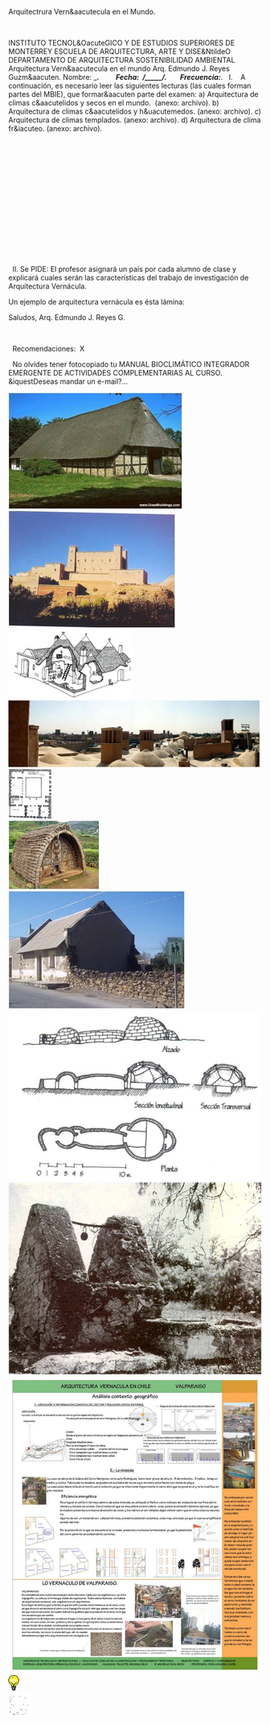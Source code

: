 

Arquitectrura Vern&aacutecula 
 en el Mundo.




 



INSTITUTO TECNOL&OacuteGICO Y DE ESTUDIOS 
 SUPERIORES DE MONTERREY
ESCUELA DE ARQUITECTURA, ARTE Y 
 DISE&NtildeO
DEPARTAMENTO DE 
 ARQUITECTURA
SOSTENIBILIDAD 
 AMBIENTAL
 
Arquitectura Vern&aacutecula en el 
 mundo
Arq. Edmundo J. Reyes 
 Guzm&aacuten.
Nombre: _________________________.          Fecha:  ____/_____/_______.        Frecuencia:_____________________.
 
 I.    A continuación, es necesario leer las siguientes lecturas (las cuales forman partes del MBIE), que formar&aacuten parte 
 del examen:
a) Arquitectura de climas c&aacutelidos y secos en el 
 mundo.  (anexo: 
 archivo).
b) Arquitectura de climas c&aacutelidos y h&uacutemedos. (anexo: 
 archivo).
c) Arquitectura de climas templados. (anexo: 
 archivo).
d) Arquitectura de clima fr&iacuteo. (anexo: 
 archivo).








 

 

 















 

 

















 

 




 

 
 II. Se PIDE: 
 El profesor asignará un país por cada alumno de clase y explicará cuales serán las características del trabajo de investigación de Arquitectura Vernácula. 

 Un ejemplo de arquitectura vernácula es ésta lámina: 

Saludos, 
Arq. Edmundo J. Reyes 
 G.

 








  
 Recomendaciones: 
X 


  No 
 olvides tener fotocopiado tu MANUAL BIOCLIMÁTICO INTEGRADOR EMERGENTE DE ACTIVIDADES COMPLEMENTARIAS AL CURSO.
  
 &iquestDeseas mandar un 
 e-mail?...


<div class="mdl-grid">
<div class="mdl-cell mdl-cell--6-col mdl-typography--text-center">
<img src='./content/1/M1.1.9/Danish_vernacular_Architecture.jpg'>
</div>
<div class="mdl-cell mdl-cell--6-col mdl-typography--text-center">
<img src='./content/1/M1.1.9/Egipcian_vernacular_architecture.jpg'>
</div>
<div class="mdl-cell mdl-cell--6-col mdl-typography--text-center">
<img src='./content/1/M1.1.9/TEMPLADO_001.jpg'>
</div>
<div class="mdl-cell mdl-cell--6-col mdl-typography--text-center">
<img src='./content/1/M1.1.9/Bagdirs_of_Yadz.2.jpg'>
</div>
<div class="mdl-cell mdl-cell--6-col mdl-typography--text-center">
<img src='./content/1/M1.1.9/Calido_Seco.4.jpg'>
</div>
<div class="mdl-cell mdl-cell--6-col mdl-typography--text-center">
<img src='./content/1/M1.1.9/Indian_Vernacular_Architecture.jpg'>
</div>
<div class="mdl-cell mdl-cell--6-col mdl-typography--text-center">
<img src='./content/1/M1.1.9/Mexican_southest_vernacular_architecture.jpg'>
</div>
<div class="mdl-cell mdl-cell--6-col mdl-typography--text-center">
<img src='./content/1/M1.1.9/Frio.5.jpg'>
</div>
<div class="mdl-cell mdl-cell--6-col mdl-typography--text-center">
<img src='./content/1/M1.1.9/aljibe.jpg'>
</div>
<div class="mdl-cell mdl-cell--6-col mdl-typography--text-center">
<img src='./content/1/M1.1.9/chile.jpg'>
</div>
<div class="mdl-cell mdl-cell--6-col mdl-typography--text-center">
<img src='./content/1/M1.1.9/sugerencias.gif'>
</div>
<div class="mdl-cell mdl-cell--6-col mdl-typography--text-center">
<img src='./content/1/M1.1.9/email_41.gif'>
</div>
</div>